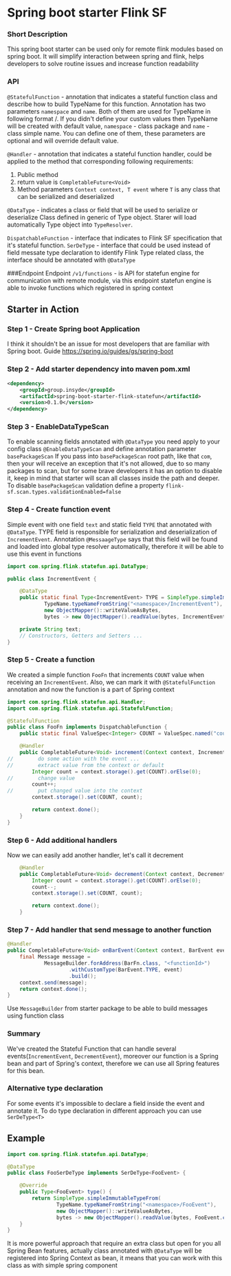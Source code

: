 # Spring boot starter Flink SF

### Short Description

This spring boot starter can be used only for remote flink modules based on spring boot. 
It will simplify interaction between spring and flink, helps developers to solve routine issues 
and increase function readability

### API
`@StatefulFunction` - annotation that indicates a stateful function class and describe how to
build TypeName for this function. Annotation has two parameters `namespace` and `name`.
Both of them are used for TypeName in following format <namespace>/<name>. If you didn't define 
your custom values then TypeName will be created with default value, `namespace` - class package and 
`name` - class simple name. You can define one of them, these parameters are optional and will override 
default value.

`@Handler` - annotation that indicates a stateful function handler, could be applied to the method that corresponding 
following requirements:  
1. Public method
2. return value is `CompletableFuture<Void>`
3. Method parameters `Context context, T event` where `T` is any class that can be serialized and deserialized

`@DataType` - indicates a class or field that will be used to serialize or deserialize Class defined in generic 
of Type<T> object. Starer will load automatically Type object into `TypeResolver`.

`DispatchableFunction` - interface that indicates to Flink SF specification that it's stateful function.
`SerDeType` - interface that could be used instead of field messate type declaration to identify Flink Type
related class, the interface should be annotated with `@DataType`

###Endpoint
Endpoint `/v1/functions` - is API for statefun engine for communication with remote module, via this endpoint 
statefun engine is able to invoke functions which registered in spring context

## Starter in Action

### Step 1 - Create Spring boot Application
I think it shouldn't be an issue for most developers that are familiar with Spring boot.
Guide https://spring.io/guides/gs/spring-boot

### Step 2 - Add starter dependency into maven pom.xml

```xml
<dependency>
    <groupId>group.insyde</groupId>
    <artifactId>spring-boot-starter-flink-statefun</artifactId>
    <version>0.1.0</version>
</dependency>
```
### Step 3 - EnableDataTypeScan
To enable scanning fields annotated with `@DataType` you need apply to your config class `@EnableDataTypeScan` and
define annotation parameter `basePackageScan`
If you pass into `basePackageScan` root path, like that `com`, then your will receive an exception that it's not allowed,
due to so many packages to scan, but for some brave developers it has an option to disable it, keep in mind that 
starter will scan all classes inside the path and deeper. To disable `basePackageScan` validation define a property 
`flink-sf.scan.types.validationEnabled=false`

### Step 4 - Create function event
Simple event with one field `text` and static field `TYPE` that annotated with `@DataType`.
TYPE field is responsible for serialization and deserialization of `IncrementEvent`. Annotation `@MessaageType` 
says that this field will be found and loaded into global type resolver automatically, therefore it will be 
able to use this event in functions

```java
import com.spring.flink.statefun.api.DataType;

public class IncrementEvent {

    @DataType
    public static final Type<IncrementEvent> TYPE = SimpleType.simpleImmutableTypeFrom(
            TypeName.typeNameFromString("<namespace>/IncrementEvent"),
            new ObjectMapper()::writeValueAsBytes,
            bytes -> new ObjectMapper().readValue(bytes, IncrementEvent.class));

    private String text;
    // Constructors, Getters and Setters ...
}
```

### Step 5 - Create a function

We created a simple function `FooFn` that increments `COUNT` value when receiving an `IncrementEvent`.
Also, we can mark it with `@StatefulFunction` annotation and now the function is a part of Spring context

```java
import com.spring.flink.statefun.api.Handler;
import com.spring.flink.statefun.api.StatefulFunction;

@StatefulFunction
public class FooFn implements DispatchableFunction {
    public static final ValueSpec<Integer> COUNT = ValueSpec.named("count").withIntType();

    @Handler
    public CompletableFuture<Void> increment(Context context, IncrementEvent event) {
//        do some action with the event ...
//        extract value from the context or default
        Integer count = context.storage().get(COUNT).orElse(0);
//        change value
        count++;
//        put changed value into the context
        context.storage().set(COUNT, count);

        return context.done();
    }
}
```

### Step 6 - Add additional handlers

Now we can easily add another handler, let's call it decrement

```java
    @Handler
    public CompletableFuture<Void> decrement(Context context, DecrementEvent event) {
        Integer count = context.storage().get(COUNT).orElse(0);
        count--;
        context.storage().set(COUNT, count);

        return context.done();
    }
```

### Step 7 - Add handler that send message to another function
```java
@Handler
public CompletableFuture<Void> onBarEvent(Context context, BarEvent event) {
    final Message message =
            MessageBuilder.forAddress(BarFn.class, "<functionId>")
                    .withCustomType(BarEvent.TYPE, event)
                    .build();
    context.send(message);
    return context.done();
}
```

Use `MessageBuilder` from starter package to be able to build messages using function class

### Summary 

We've created the Stateful Function that can handle several events(`IncrementEvent`, `DecrementEvent`), moreover 
our function is a Spring bean and part of Spring's context, therefore we can use all Spring features for this bean.

### Alternative type declaration
For some events it's impossible to declare a field inside the event and annotate it. To do type declaration in 
different approach you can use `SerDeType<T>`
## Example

```java
import com.spring.flink.statefun.api.DataType;

@DataType
public class FooSerDeType implements SerDeType<FooEvent> {

    @Override
    public Type<FooEvent> type() {
        return SimpleType.simpleImmutableTypeFrom(
                TypeName.typeNameFromString("<namespace>/FooEvent"),
                new ObjectMapper()::writeValueAsBytes,
                bytes -> new ObjectMapper().readValue(bytes, FooEvent.class));
    }
}
```

It is more powerful approach that require an extra class but open for you all Spring Bean features, actually class
annotated with `@DataType` will be registered into Spring Context as bean, it means that you can work with this class
as with simple spring component